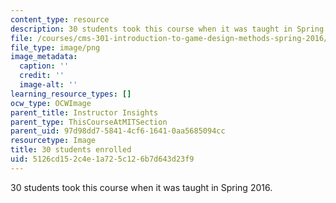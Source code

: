 ```yaml
---
content_type: resource
description: 30 students took this course when it was taught in Spring 2016.
file: /courses/cms-301-introduction-to-game-design-methods-spring-2016/5126cd152c4e1a725c126b7d643d23f9_30.png
file_type: image/png
image_metadata:
  caption: ''
  credit: ''
  image-alt: ''
learning_resource_types: []
ocw_type: OCWImage
parent_title: Instructor Insights
parent_type: ThisCourseAtMITSection
parent_uid: 97d98dd7-5841-4cf6-1641-0aa5685094cc
resourcetype: Image
title: 30 students enrolled
uid: 5126cd15-2c4e-1a72-5c12-6b7d643d23f9
---
```

30 students took this course when it was taught in Spring 2016.

